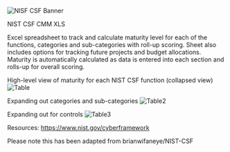 ![NISF CSF Banner](https://user-images.githubusercontent.com/13479057/228096944-0ffddc2d-6348-41aa-b6b3-78537ae41707.png)

NIST CSF CMM XLS

Excel spreadsheet to track and calculate maturity level for each of the functions, categories and sub-categories with roll-up scoring.
Sheet also includes options for tracking future projects and budget allocations.
Maturity is automatically calculated as data is entered into each section and rolls-up for overall scoring.

High-level view of maturity for each NIST CSF function (collapsed view)
![Table](https://user-images.githubusercontent.com/13479057/228096313-7dff2c9b-8cae-46bf-aaa8-bd36ff3de28c.png)

Expanding out categories and sub-categories
![Table2](https://user-images.githubusercontent.com/13479057/228096372-42a5f626-2b6a-4886-ae2d-b2714b2fab88.png)

Expanding out for controls
![Table3](https://user-images.githubusercontent.com/13479057/228096378-0bd6e937-bc5b-4659-94d5-342e136f99d6.png)

Resources:
https://www.nist.gov/cyberframework


Please note this has been adapted from brianwifaneye/NIST-CSF
